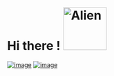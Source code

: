 # Hi there ! <img src="https://raw.githubusercontent.com/Tarikul-Islam-Anik/Animated-Fluent-Emojis/master/Emojis/Smilies/Alien.png" alt="Alien" width="100" height="100" />

[![image](https://img.shields.io/website-up-down-green-red/http/monip.org.svg)](https://liviosmd.github.io/Site_CV_React_Simard_Livio/) [![image](https://img.shields.io/badge/LinkedIn-0077B5?style=for-the-badge&logo=linkedin&logoColor=white)](
https://www.linkedin.com/public-profile/settings?trk=d_flagship3_profile_self_view_public_profile)

